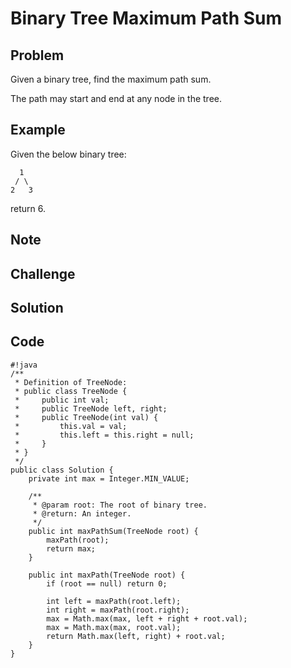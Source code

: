 Binary Tree Maximum Path Sum
===



Problem
-------

Given a binary tree, find the maximum path sum.

The path may start and end at any node in the tree.

Example
-------
Given the below binary tree:

      1
     / \
    2   3

return 6.


Note
---------

Challenge
---------

Solution
--------

Code
----

    #!java
    /**
     * Definition of TreeNode:
     * public class TreeNode {
     *     public int val;
     *     public TreeNode left, right;
     *     public TreeNode(int val) {
     *         this.val = val;
     *         this.left = this.right = null;
     *     }
     * }
     */
    public class Solution {
        private int max = Integer.MIN_VALUE;
        
        /**
         * @param root: The root of binary tree.
         * @return: An integer.
         */
        public int maxPathSum(TreeNode root) {
            maxPath(root);
            return max;
        }
        
        public int maxPath(TreeNode root) {
            if (root == null) return 0;
            
            int left = maxPath(root.left);
            int right = maxPath(root.right);
            max = Math.max(max, left + right + root.val);
            max = Math.max(max, root.val);
            return Math.max(left, right) + root.val;
        }
    }